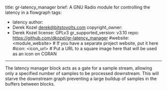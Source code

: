 title: gr-latency_manager
brief: A GNU Radio module for controlling the latency in a flowgraph
tags:
  - latency
author:
  - Derek Kozel <derek@bitstovolts.com>
copyright_owner:
  - Derek Kozel
license: GPLv3
gr_supported_version: v3.10
repo: https://github.com/dkozel/gr-latency_manager
#website: <module_website> # If you have a separate project website, put it here
#icon: <icon_url> # Put a URL to a square image here that will be used as an icon on CGRAN
---

The latency manager block acts as a gate for a sample stream, allowing only a specified number of samples to be processed downstream. This will starve the downstream graph preventing a large buildup of samples in the buffers between blocks.
